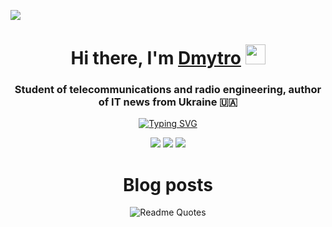 ![](https://komarev.com/ghpvc/?username=Jurdio&color=yellowgreen)
<div align="center">
  
<h1>Hi there, I'm <a href="https://www.linkedin.com/in/dmytro-kupets/" target="_blank">Dmytro</a> 
    <img src="https://github.com/blackcater/blackcater/raw/main/images/Hi.gif" height="32" alt=""></h1>
<h3>Student of telecommunications and radio engineering, author of IT news from Ukraine 🇺🇦</h3>

<a href="https://git.io/typing-svg"><img src="https://readme-typing-svg.demolab.com?font=Fira+Code&duration=4500&pause=500&center=true&vCenter=true&random=false&width=350&lines=Java+Developer;Software+Development+Engineer" alt="Typing SVG" /></a>

![](http://github-profile-summary-cards.vercel.app/api/cards/profile-details?username=Jurdio&theme=ayu_mirage)
![](http://github-profile-summary-cards.vercel.app/api/cards/repos-per-language?username=Jurdio&theme=ayu_mirage)
![](http://github-profile-summary-cards.vercel.app/api/cards/stats?username=Jurdio&theme=ayu_mirage)

# Blog posts
<!-- BLOG-POST-LIST:START -->
<!-- BLOG-POST-LIST:END -->
    
![Readme Quotes](https://quotes-github-readme.vercel.app/api?type=vertical&theme=nord&quote=One%20day%20or%20day%20one...%20Ahh..%20I`ll%20do%20it%20one%20day.%20Okay..%20that`s%20up%20to%20you...%20or%20day%20one)

</div>





